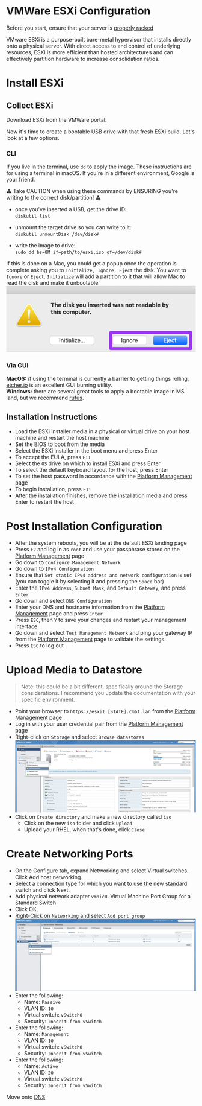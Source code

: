 # VMWare ESXi Configuration

Before you start, ensure that your server is [properly racked](../hardware-assembly.md)

VMware ESXi is a purpose-built bare-metal hypervisor that installs directly onto a physical server. With direct access to and control of underlying resources, ESXi is more efficient than hosted architectures and can effectively partition hardware to increase consolidation ratios.

# Install ESXi

## Collect ESXi

Download ESXi from the VMWare portal.

Now it's time to create a bootable USB drive with that fresh ESXi build.  Let's look at a few options.   

### CLI

If you live in the terminal, use `dd` to apply the image.  These instructions are for using a terminal in macOS.  If you're in a different environment, Google is your friend.  

:warning: Take CAUTION when using these commands by ENSURING you're writing to the correct disk/partition! :warning:

- once you've inserted a USB, get the drive ID:  
`diskutil list`  

- unmount the target drive so you can write to it:  
`diskutil unmountDisk /dev/disk#`  

- write the image to drive:  
`sudo dd bs=8M if=path/to/esxi.iso of=/dev/disk#`  

If this is done on a Mac, you could get a popup once the operation is complete asking you to `Initialize, Ignore, Eject` the disk. You want to `Ignore` or `Eject`. `Initialize` will add a partition to it that will allow Mac to read the disk and make it unbootable.  
![](../../images/mac-initialize-ignore-eject.png)  

### Via GUI

**MacOS:**  if using the terminal is currently a barrier to getting things rolling, [etcher.io](https://www.balena.io/etcher/) is an excellent GUI burning utility.  
**Windows:**  there are several great tools to apply a bootable image in MS land, but we recommend [rufus](https://rufus.akeo.ie/).  

## Installation Instructions

- Load the ESXi installer media in a physical or virtual drive on your host machine and restart the host machine  
- Set the BIOS to boot from the media  
- Select the ESXi installer in the boot menu and press Enter  
- To accept the EULA, press `F11`  
- Select the `OS` drive on which to install ESXi and press Enter  
- To select the default keyboard layout for the host, press Enter  
- To set the host password in accordance with the [Platform Management](../platform-management.md) page  
- To begin installation, press `F11`  
- After the installation finishes, remove the installation media and press Enter to restart the host

# Post Installation Configuration

- After the system reboots, you will be at the default ESXi landing page  
- Press `F2` and log in as `root` and use your passphrase stored on the [Platform Management](../platform-management.md) page  
- Go down to `Configure Management Network`  
- Go down to `IPv4 Configuration`  
- Ensure that `Set static IPv4 address and network configuration` is set (you can toggle it by selecting it and pressing the `Space` bar)  
- Enter the `IPv4 Address`, `Subnet Mask`, and `Default Gateway`, and press `Enter`
- Go down and select `DNS Configuration`  
- Enter your DNS and hostname information from the [Platform Management](../platform-management.md) page and press `Enter`  
- Press `ESC`, then `Y` to save your changes and restart your management interface  
- Go down and select `Test Management Network` and ping your gateway IP from the [Platform Management](../platform-management.md) page to validate the settings  
- Press `ESC` to log out  

# Upload Media to Datastore
> Note: this could be a bit different, specifically around the Storage considerations. I recommend you update the documentation with your specific environment.  

- Point your browser to `https://esxi1.[STATE].cmat.lan` from the [Platform Management](../platform-management.md) page  
- Log in with your user credential pair from the [Platform Management](../platform-management.md) page  
- Right-click on `Storage` and select `Browse datastores`  
![](../../images/esxi-browse-datastore.png)  
- Click on `Create directory` and make a new directory called `iso`  
  - Click on the new `iso` folder and click `Upload`  
  - Upload your RHEL, when that's done, click `Close`  

# Create Networking Ports
- On the Configure tab, expand Networking and select Virtual switches.
Click Add host networking.
- Select a connection type for which you want to use the new standard switch and click Next.
- Add physical network adapter `vmnic0`.
Virtual Machine Port Group for a Standard Switch
- Click OK.
- Right-Click on `Networking` and select `Add port group`  
![](../../images/esxi-network-port-group.png)  
- Enter the following:
  - Name: `Passive`  
  - VLAN ID: `10`  
  - Virtual switch: `vSwitch0`  
  - Security: `Inherit from vSwitch`  
- Enter the following:
  - Name: `Management`  
  - VLAN ID: `10`  
  - Virtual switch: `vSwitch0`  
  - Security: `Inherit from vSwitch`  
- Enter the following:
  - Name: `Active`  
  - VLAN ID: `20`  
  - Virtual switch: `vSwitch0`  
  - Security: `Inherit from vSwitch`  

Move onto [DNS](../dns/README.md)

